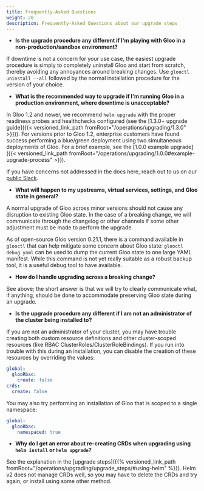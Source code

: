 ```yaml
---
title: Frequently-Asked Questions
weight: 20
description: Frequently-Asked Questions about our upgrade steps
---
```


- **Is the upgrade procedure any different if I'm playing with Gloo in a non-production/sandbox environment?**

If downtime is not a concern for your use case, the easiest upgrade procedure is simply to completely
uninstall Gloo and start from scratch, thereby avoiding any annoyances around breaking changes.
Use `glooctl uninstall --all` followed by the normal installation procedure for the version of your choice.
 
- **What is the recommended way to upgrade if I'm running Gloo in a production environment, where downtime is unacceptable?**

In Gloo 1.2 and newer, we recommend `helm upgrade` with the proper readiness probes and healthchecks configured (see
the [1.3.0+ upgrade guide]({{< versioned_link_path fromRoot="/operations/upgrading/1.3.0" >}})). For versions prior
to Gloo 1.2, enterprise customers have found success performing a blue/green deployment using two simultaneous deployments
of Gloo. For a brief example, see the
[1.0.0 example upgrade]({{< versioned_link_path fromRoot="/operations/upgrading/1.0.0#example-upgrade-process" >}}).

If you have concerns not addressed in the docs here, reach out to us on our [public Slack](https://slack.solo.io/).

- **What will happen to my upstreams, virtual services, settings, and Gloo state in general?**

A normal upgrade of Gloo across minor versions should not cause any disruption to existing Gloo state. In
the case of a breaking change, we will communicate through the changelog or other channels if some other
adjustment must be made to perform the upgrade.

As of open-source Gloo version 0.21.1, there is a command available in `glooctl` that can help mitigate
some concern about Gloo state: `glooctl debug yaml` can be used to dump the current Gloo state to one
large YAML manifest. While this command is not yet really suitable as a robust backup tool, it is
a useful debug tool to have available.

- **How do I handle upgrading across a breaking change?**

See above; the short answer is that we will try to clearly communicate what, if anything, should be
done to accommodate preserving Gloo state during an upgrade.

- **Is the upgrade procedure any different if I am not an administrator of the cluster being installed to?**

If you are not an administrator of your cluster, you may have trouble creating both custom resource definitions
and other cluster-scoped resources (like RBAC ClusterRoles/ClusterRoleBindings). If you run into trouble with
this during an installation, you can disable the creation of these resources by overriding the values:

```yaml
global:
  glooRbac:
    create: false
crds:
  create: false
```

You may also try performing an installation of Gloo that is scoped to a single namespace:

```yaml
global:
  glooRbac:
    namespaced: true
```

- **Why do I get an error about re-creating CRDs when upgrading using `helm install` or `helm upgrade`?**

See the explanation in the [upgrade steps]({{% versioned_link_path fromRoot="/operations/upgrading/upgrade_steps/#using-helm" %}}). Helm v2 does not manage CRDs well, so you may have to delete the CRDs and try again, or install using some other method.
